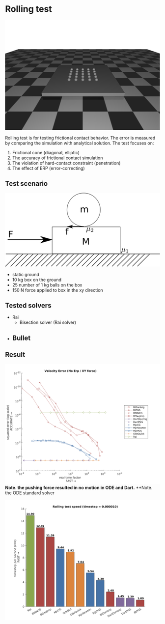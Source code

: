 # Rolling test 

![rolling-test-image](../img/RollingBenchmark.png)

Rolling test is for testing frictional contact behavior. The error is measured by comparing the simulation with analytical solution.
The test focuses on:

1. Frictional cone (diagonal, elliptic)
2. The accuracy of frictional contact simulation
3. The violation of hard-contact constraint (penetration)
4. The effect of ERP (error-correcting)

## Test scenario 

![rolling-test-scenario-image](../img/ballOnBox.png)

- static ground
- 10 kg box on the ground
- 25 number of 1 kg balls on the box
- 150 N force applied to box in the xy direction  

## Tested solvers

- Rai 
    - Bisection solver (Rai solver)
- Bullet
    - 

## Result

![rolling-test-error-plot](../img/error-speed-noerp-xy.png)
**Note. the pushing force resulted in no motion in ODE and Dart.**
**Note. the ODE standard solver 


![rolling-test-speed-bar](../img/rollingbar.png)



<!---
#### With ERP

![error-realtimefactor-image-noerp-xy](https://raw.githubusercontent.com/EastskyKang/simbench/master/img/rolling/error-speed-noerp-xy.png)

#### Without ERP

![error-realtimefactor-image-noerp-xy](https://raw.githubusercontent.com/EastskyKang/simbench/master/img/rolling/error-speed-noerp-xy.png)

## Force along Y-direction 

#### With ERP

![error-realtimefactor-image-noerp-xy](https://raw.githubusercontent.com/EastskyKang/simbench/master/img/rolling/error-speed-noerp-y.png)

#### Without ERP

![error-realtimefactor-image-noerp-xy](https://raw.githubusercontent.com/EastskyKang/simbench/master/img/rolling/error-speed-erp-y.png)
--->